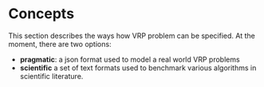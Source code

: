 # Concepts

This section describes the ways how VRP problem can be specified. At the moment, there are two options:

* **pragmatic**: a json format used to model a real world VRP problems
* **scientific** a set of text formats used to benchmark various algorithms in scientific literature.
